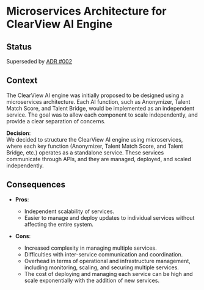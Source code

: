 # Microservices Architecture for ClearView AI Engine

## Status
Superseded by [ADR #002](ADR%20002%3A%20Architecture%20Decision%20for%20ClearView%20AI%20Engine.md)

## Context
The ClearView AI engine was initially proposed to be designed using a microservices architecture. Each AI function, such as Anonymizer, Talent Match Score, and Talent Bridge, would be implemented as an independent service. The goal was to allow each component to scale independently, and provide a clear separation of concerns.

**Decision**:  
We decided to structure the ClearView AI engine using microservices, where each key function (Anonymizer, Talent Match Score, and Talent Bridge, etc.) operates as a standalone service. These services communicate through APIs, and they are managed, deployed, and scaled independently.

## Consequences
* **Pros**:
  * Independent scalability of services.
  * Easier to manage and deploy updates to individual services without affecting the entire system.

* **Cons**:
  * Increased complexity in managing multiple services.
  * Difficulties with inter-service communication and coordination.
  * Overhead in terms of operational and infrastructure management, including monitoring, scaling, and securing multiple services.
  * The cost of deploying and managing each service can be high and scale exponentially with the addition of new services.
